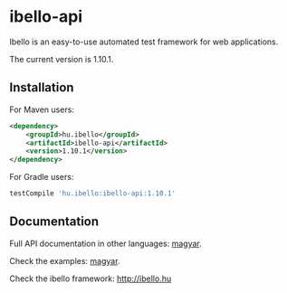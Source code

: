 # ibello-api
Ibello is an easy-to-use automated test framework for web applications.

The current version is 1.10.1.

## Installation

For Maven users:

```xml
<dependency>
    <groupId>hu.ibello</groupId>
    <artifactId>ibello-api</artifactId>
    <version>1.10.1</version>
</dependency>
```

For Gradle users:

```groovy
testCompile 'hu.ibello:ibello-api:1.10.1'
```

## Documentation

Full API documentation in other languages: [magyar](documentation/API.hu.md).

Check the examples: [magyar](documentation/EXAMPLES.hu.md).

Check the ibello framework: http://ibello.hu

